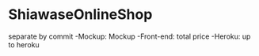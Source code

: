 # ShiawaseOnlineShop
separate by commit
-Mockup: Mockup
-Front-end: total price
-Heroku: up to heroku
